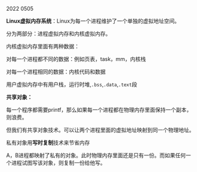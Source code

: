 2022 0505

**Linux虚拟内存系统**：Linux为每一个进程维护了一个单独的虚拟地址空间。

分为两部分：进程虚拟内存和内核虚拟内存。

内核虚拟内存里面有两种数据：

对每一个进程都不同的数据：例如页表，task，mm，内核栈

对每一个进程相同的数据：内核代码和数据

用户虚拟内存中有用户栈，运行时堆,`.bss`,`.data`,`.text`段

**共享对象：**

每一个程序都需要printf，那么如果每一个进程都在物理内存里面保持一个副本，则浪费。

但我们有共享对象技术。可以让两个进程里面的虚拟地址映射到同一个物理地址。

私有对象用**写时复制**技术来节省内存

A，B进程都映射了私有的对象。此时物理内存里面还是只有一份。而如果任何一个进程试图写该对象，则复制一份给他写。

